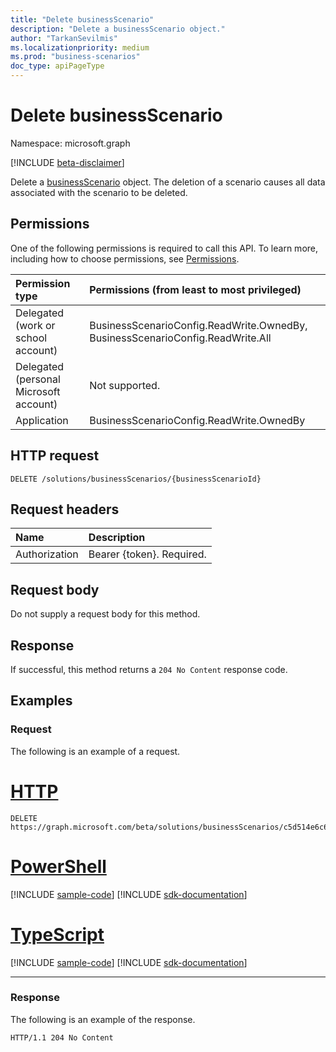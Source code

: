 ```yaml
---
title: "Delete businessScenario"
description: "Delete a businessScenario object."
author: "TarkanSevilmis"
ms.localizationpriority: medium
ms.prod: "business-scenarios"
doc_type: apiPageType
---
```


# Delete businessScenario

Namespace: microsoft.graph

[!INCLUDE [beta-disclaimer](../../includes/beta-disclaimer.md)]

Delete a [businessScenario](../resources/businessscenario.md) object. The deletion of a scenario causes all data associated with the scenario to be deleted.

## Permissions

One of the following permissions is required to call this API. To learn more, including how to choose permissions, see [Permissions](/graph/permissions-reference).

|Permission type|Permissions (from least to most privileged)|
|:---|:---|
|Delegated (work or school account)|BusinessScenarioConfig.ReadWrite.OwnedBy, BusinessScenarioConfig.ReadWrite.All|
|Delegated (personal Microsoft account)|Not supported.|
|Application| BusinessScenarioConfig.ReadWrite.OwnedBy|

## HTTP request

<!-- {
  "blockType": "ignored"
}
-->
``` http
DELETE /solutions/businessScenarios/{businessScenarioId}
```

## Request headers

|Name|Description|
|:---|:---|
|Authorization|Bearer {token}. Required.|

## Request body

Do not supply a request body for this method.

## Response

If successful, this method returns a `204 No Content` response code.

## Examples

### Request

The following is an example of a request.

# [HTTP](#tab/http)
<!-- {
  "blockType": "request",
  "name": "delete_businessscenario",
  "sampleKeys": ["c5d514e6c6864911ac46c720affb6e4d"]
}
-->
``` http
DELETE https://graph.microsoft.com/beta/solutions/businessScenarios/c5d514e6c6864911ac46c720affb6e4d
```

# [PowerShell](#tab/powershell)
[!INCLUDE [sample-code](../includes/snippets/powershell/delete-businessscenario-powershell-snippets.md)]
[!INCLUDE [sdk-documentation](../includes/snippets/snippets-sdk-documentation-link.md)]

# [TypeScript](#tab/typescript)
[!INCLUDE [sample-code](../includes/snippets/typescript/delete-businessscenario-typescript-snippets.md)]
[!INCLUDE [sdk-documentation](../includes/snippets/snippets-sdk-documentation-link.md)]

---


### Response

The following is an example of the response.
<!-- {
  "blockType": "response",
  "truncated": true
}
-->
``` http
HTTP/1.1 204 No Content
```
